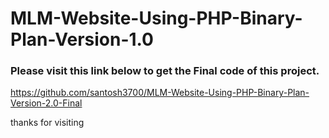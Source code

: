 # MLM-Website-Using-PHP-Binary-Plan-Version-1.0

<h3>Please visit this link below to get the Final code of this project.</h3>

https://github.com/santosh3700/MLM-Website-Using-PHP-Binary-Plan-Version-2.0-Final

thanks for visiting
